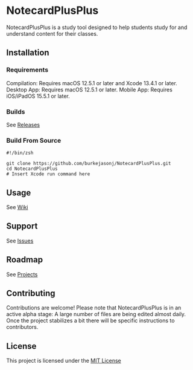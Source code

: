 # NotecardPlusPlus

NotecardPlusPlus is a study tool designed to help students study for and understand content for their classes.

## Installation

### Requirements
Compilation: Requires macOS 12.5.1 or later and Xcode 13.4.1 or later.
Desktop App: Requires macOS 12.5.1 or later.
Mobile App: Requires iOS/iPadOS 15.5.1 or later.

### Builds
See [Releases](https://github.com/burkejasonj/NotecardPlusPlus/releases)

### Build From Source
```
#!/bin/zsh

git clone https://github.com/burkejasonj/NotecardPlusPlus.git
cd NotecardPlusPlus
# Insert Xcode run command here
```

## Usage

See [Wiki](https://github.com/burkejasonj/NotecardPlusPlus/wiki)

## Support

See [Issues](https://github.com/burkejasonj/NotecardPlusPlus/issues)

## Roadmap

See [Projects](https://github.com/burkejasonj/NotecardPlusPlus/projects)

## Contributing

Contributions are welcome! Please note that NotecardPlusPlus is in an active alpha stage: A large number of files are being edited almost daily. Once the project stabilizes a bit there will be specific instructions to contributors.

## License

This project is licensed under the [MIT License](https://github.com/burkejasonj/NotecardPlusPlus/blob/main/LICENSE.md)
